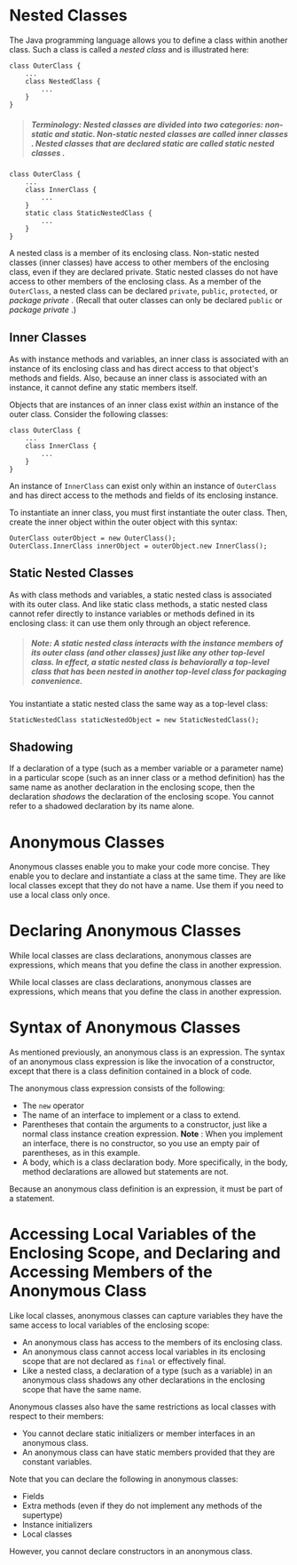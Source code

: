 # Nested Classes

The Java programming language allows you to define a class within another class. Such a class is called a
*nested class* and is illustrated here:

```
class OuterClass {
    ...
    class NestedClass {
        ...
    }
}
```

> ##### **Terminology:** Nested classes are divided into two categories: non-static and static. Non-static nested classes are called  *inner classes* . Nested classes that are declared static are called  *static nested classes* .

```
class OuterClass {
    ...
    class InnerClass {
        ...
    }
    static class StaticNestedClass {
        ...
    }
}
```

A nested class is a member of its enclosing class. Non-static nested classes (inner classes) have access to other members of the enclosing class, even if they are declared private. Static nested classes do not
have access to other members of the enclosing class. As a member of the `OuterClass`, a nested class can
be declared `private`, `public`, `protected`, or  *package private* . (Recall that outer classes can only be
declared `public` or  *package private* .)

## Inner Classes

As with instance methods and variables, an inner class is associated with an instance of its enclosing class and has direct access to that object's methods and fields. Also, because an inner class is associated
with an instance, it cannot define any static members itself.

Objects that are instances of an inner class exist *within* an instance of the outer class.
Consider the following classes:

```
class OuterClass {
    ...
    class InnerClass {
        ...
    }
}
```

An instance of `InnerClass` can exist only within an instance of `OuterClass` and has direct access to the methods and fields of its enclosing instance.

To instantiate an inner class, you must first instantiate the outer class. Then, create the inner object within the outer object with this syntax:

```
OuterClass outerObject = new OuterClass();
OuterClass.InnerClass innerObject = outerObject.new InnerClass();
```

## Static Nested Classes

As with class methods and variables, a static nested class is associated with its outer class. And like static class methods, a static nested class cannot refer directly to instance variables or methods defined in its enclosing class: it can use them only through an object reference.

> ##### **Note:** A static nested class interacts with the instance members of its outer class (and other classes) just like any other top-level class. In effect, a static nested class is behaviorally a top-level class that has been nested in another top-level class for packaging convenience.

You instantiate a static nested class the same way as a top-level class:

```
StaticNestedClass staticNestedObject = new StaticNestedClass();
```

## Shadowing

If a declaration of a type (such as a member variable or a parameter name) in a particular scope (such as an inner class or a method definition) has the same name as another declaration in the enclosing scope, then the declaration *shadows* the declaration of the enclosing scope. You cannot refer to a shadowed declaration by its name alone.


# Anonymous Classes

Anonymous classes enable you to make your code more concise. They enable you to declare and instantiate a class at the same time. They are like local classes except that they do not have a name. Use them if you need to use a local class only once.





# Declaring Anonymous Classes

While local classes are class declarations, anonymous classes are expressions, which means that you define the class in another expression.

While local classes are class declarations, anonymous classes are expressions, which means that you define the class in another expression.



# Syntax of Anonymous Classes

As mentioned previously, an anonymous class is an expression. The syntax of an anonymous class expression is like the invocation of a constructor, except that there is a class definition contained in a block of code.


The anonymous class expression consists of the following:

* The `new` operator
* The name of an interface to implement or a class to extend.
* Parentheses that contain the arguments to a constructor, just like a normal class instance
  creation expression.  **Note** : When you implement an interface, there is no constructor, so you use an empty pair of parentheses, as in this example.
* A body, which is a class declaration body. More specifically, in the body, method declarations are allowed but statements are not.

Because an anonymous class definition is an expression, it must be part of a statement.



# Accessing Local Variables of the Enclosing Scope, and Declaring and Accessing Members of the Anonymous Class

Like local classes, anonymous classes can capture variables they have the same access to local variables of
the enclosing scope:

* An anonymous class has access to the members of its enclosing class.
* An anonymous class cannot access local variables in its enclosing scope that are not declared as `final` or effectively final.
* Like a nested class, a declaration of a type (such as a variable) in an anonymous class shadows any other declarations in the enclosing scope that have the same name.

Anonymous classes also have the same restrictions as local classes with respect to their members:

* You cannot declare static initializers or member interfaces in an anonymous class.
* An anonymous class can have static members provided that they are constant variables.

Note that you can declare the following in anonymous classes:

* Fields
* Extra methods (even if they do not implement any methods of the supertype)
* Instance initializers
* Local classes

However, you cannot declare constructors in an anonymous class.
